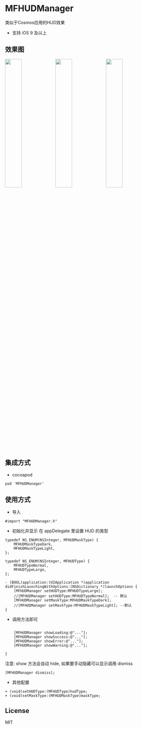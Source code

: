 # MFHUDManager
类似于Cosmos应用的HUD效果

- 支持 iOS 9 及以上

## 效果图

<img src="https://github.com/GodzzZZZ/MFHUDManager/blob/master/ScreenShot/B0DF7413B12CE05761A9B39014570CF4.gif" width="33%"/><img src="https://github.com/GodzzZZZ/MFHUDManager/blob/master/ScreenShot/856313FDC0D2B795216E6A0FE65A0DDA.gif" width="33%"/><img src="https://github.com/GodzzZZZ/MFHUDManager/blob/master/ScreenShot/3837853DF02EC7EC7EC5021B9B6685F2.gif" width="33%"/>

## 集成方式
- cocoapod

```
pod 'MFHUDManager'
```

## 使用方式
- 导入

```
#import "MFHUDManager.h"
```

- 初始化并显示
在 appDelegate 里设置 HUD 的类型

```objc
typedef NS_ENUM(NSInteger, MFHUDMaskType) {
    MFHUDMaskTypeDark,
    MFHUDMaskTypeLight,
};

typedef NS_ENUM(NSInteger, MFHUDType) {
    MFHUDTypeNormal,
    MFHUDTypeLarge,
};

- (BOOL)application:(UIApplication *)application didFinishLaunchingWithOptions:(NSDictionary *)launchOptions {
    [MFHUDManager setHUDType:MFHUDTypeLarge];
    //[MFHUDManager setHUDType:MFHUDTypeNormal];  -- 默认
    [MFHUDManager setMaskType:MFHUDMaskTypeDark];
    //[MFHUDManager setMaskType:MFHUDMaskTypeLight]; --默认
}
```

- 调用方法即可

```objc

    [MFHUDManager showLoading:@"..."];
    [MFHUDManager showSuccess:@"..."];
    [MFHUDManager showError:@"..."];
    [MFHUDManager showWarning:@"..."];

}
```
注意: show 方法会自动 hide, 如果要手动隐藏可以显示调用 dismiss
```objc
[MFHUDManager dismiss];
```

- 其他配置

```objc
+ (void)setHUDType:(MFHUDType)hudType;
+ (void)setMaskType:(MFHUDMaskType)maskType;
```

## License
MIT
